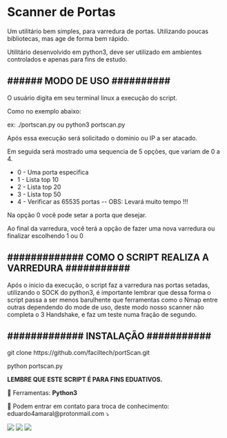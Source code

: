 <h1> Scanner de Portas</h1>
<p>Um utilitário bem simples, para varredura de portas. Utilizando poucas bibliotecas, mas age de forma bem rápido.</p>
<p>Utilitário desenvolvido em python3, deve ser utilizado em ambientes controlados e apenas para fins de estudo.</p>

<h2>###### MODO DE USO ##########</h2>
<p>O usuário digita em seu terminal linux a execução do script.</p>
<p>Como no exemplo abaixo:</p>
  <spam>ex: ./portscan.py ou python3 portscan.py</spam>
<p>Após essa execução será solicitado o dominio ou IP a ser atacado.</p>
<p>Em seguida será mostrado uma sequencia de 5 opções, que variam de 0 a 4.</p>
 <ul>
 <li>0 - Uma porta especifica</li>
 <li>1 - Lista top 10</li>
 <li>2 - Lista top 20</li>
 <li>3 - Lista top 50</li>
 <li>4 - Verificar as 65535 portas -- OBS: Levará muito tempo !!!</li>
 </ul>
<p>Na opção <spam>0</spam> você pode setar a porta que desejar.</p>
<p>Ao final da varredura, você terá a opção de fazer uma nova varredura ou finalizar escolhendo 1 ou 0 </p>

<h2>############# COMO O SCRIPT REALIZA A VARREDURA ###########</h2>
<p> Após o inicio da execução, o script faz a varredura nas portas setadas, utilizando o SOCK do python3, é importante lembrar que dessa forma o script passa a ser menos barulhente que 
ferramentas como o Nmap entre outras dependendo do mode de uso, deste modo nosso scanner não completa o 3 Handshake, e faz um teste numa fração de segundo.</p>


<h2>############# INSTALAÇÃO ###########</h2>
<p>git clone https://github.com/faciltech/portScan.git</p>
</p>python portscan.py</p>

<strong>LEMBRE QUE ESTE SCRIPT É PARA FINS EDUATIVOS.</strong>
<p align="left">
  💼 Ferramentas: <strong>Python3</strong>
</p>

<p align="left">
  💌 Podem entrar em contato para troca de conhecimento: eduardo4amaral@protonmail.com ⤵️
</p>

<p align="left">
  <a href="#" alt="Linkedin">
  <img src="https://img.shields.io/badge/-Linkedin-0e76a8?style=flat-square&logo=Linkedin&logoColor=white&link=https://www.linkedin.com/in/eduardo-a-02194451/" /></a>
 
 <a href="#" alt="Facebook">
  <img src="https://img.shields.io/badge/-Facebook-3b5998?style=flat-square&labelColor=3b5998&logo=facebook&logoColor=white&link=https://www.facebook.com/faciltech135/"/></a>

  <a href="#" alt="Instagram">
  <img src="https://img.shields.io/badge/-Instagram-DF0174?style=flat-square&labelColor=DF0174&logo=instagram&logoColor=white&link=https://www.instagram.com/faciltech135/"/></a>
</p>  


